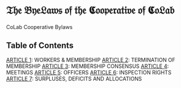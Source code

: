 𝔗𝔥𝔢 𝔅𝔶𝔢𝔏𝔞𝔴𝔰 𝔬𝔣 𝔱𝔥𝔢 𝕮𝔬𝔬𝔭𝔢𝔯𝔞𝔱𝔦𝔳𝔢 𝔬𝔣 𝕮𝔬𝔏𝔞𝔟
======

CoLab Cooperative Bylaws

Table of Contents
---

[ARTICLE 1](ARTICLE-1.markdown): WORKERS & MEMBERSHIP
[ARTICLE 2](ARTICLE-2.markdown): TERMINATION OF MEMBERSHIP
[ARTICLE 3](ARTICLE-3.markdown): MEMBERSHIP CONSENSUS
[ARTICLE 4](ARTICLE-4.markdown): MEETINGS
[ARTICLE 5](ARTICLE-5.markdown): OFFICERS
[ARTICLE 6](ARTICLE-6.markdown): INSPECTION RIGHTS
[ARTICLE 7](ARTICLE-7.markdown): SURPLUSES, DEFICITS AND ALLOCATIONS
